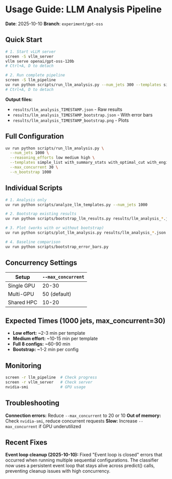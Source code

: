 # Usage Guide: LLM Analysis Pipeline

**Date**: 2025-10-10
**Branch**: `experiment/gpt-oss`

## Quick Start

```bash
# 1. Start vLLM server
screen -S vllm_server
vllm serve openai/gpt-oss-120b
# Ctrl+A, D to detach

# 2. Run complete pipeline
screen -S llm_pipeline
uv run python scripts/run_llm_analysis.py --num_jets 300 --templates simple_list with_summary_stats with_optimal_cut --max_concurrent 100
# Ctrl+A, D to detach
```

**Output files:**
- `results/llm_analysis_TIMESTAMP.json` - Raw results
- `results/llm_analysis_TIMESTAMP_bootstrap.json` - With error bars
- `results/llm_analysis_TIMESTAMP_bootstrap.png` - Plots

## Full Configuration

```bash
uv run python scripts/run_llm_analysis.py \
  --num_jets 1000 \
  --reasoning_efforts low medium high \
  --templates simple_list with_summary_stats with_optimal_cut with_engineered_features \
  --max_concurrent 30 \
  --n_bootstrap 1000
```

## Individual Scripts

```bash
# 1. Analysis only
uv run python scripts/analyze_llm_templates.py --num_jets 1000

# 2. Bootstrap existing results
uv run python scripts/bootstrap_llm_results.py results/llm_analysis_*.json

# 3. Plot (works with or without bootstrap)
uv run python scripts/plot_llm_analysis.py results/llm_analysis_*.json

# 4. Baseline comparison
uv run python scripts/bootstrap_error_bars.py
```

## Concurrency Settings

| Setup | `--max_concurrent` |
|-------|-------------------|
| Single GPU | 20-30 |
| Multi-GPU | 50 (default) |
| Shared HPC | 10-20 |

## Expected Times (1000 jets, max_concurrent=30)

- **Low effort:** ~2-3 min per template
- **Medium effort:** ~10-15 min per template
- **Full 8 configs:** ~60-90 min
- **Bootstrap:** ~1-2 min per config

## Monitoring

```bash
screen -r llm_pipeline  # Check progress
screen -r vllm_server   # Check server
nvidia-smi              # GPU usage
```

## Troubleshooting

**Connection errors:** Reduce `--max_concurrent` to 20 or 10
**Out of memory:** Check `nvidia-smi`, reduce concurrent requests
**Slow:** Increase `--max_concurrent` if GPU underutilized

## Recent Fixes

**Event loop cleanup (2025-10-10):** Fixed "Event loop is closed" errors that occurred when running multiple sequential configurations. The classifier now uses a persistent event loop that stays alive across predict() calls, preventing cleanup issues with high concurrency.
